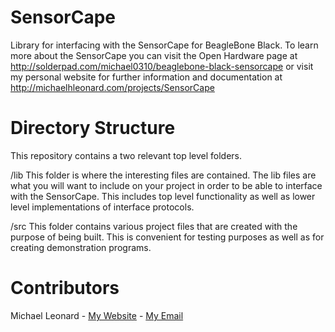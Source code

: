 SensorCape
==========

Library for interfacing with the SensorCape for BeagleBone Black. To learn more about the SensorCape you can visit the Open Hardware page at http://solderpad.com/michael0310/beaglebone-black-sensorcape or visit my personal website for further information and documentation at http://michaelhleonard.com/projects/SensorCape

Directory Structure
===================

This repository contains a two relevant top level folders.

/lib
	This folder is where the interesting files are contained. The lib files are what you will want to include on your project in order to be able to interface with the SensorCape. This includes top level functionality as well as lower level implementations of interface protocols.

/src
	This folder contains various project files that are created with the purpose of being built. This is convenient for testing purposes as well as for creating demonstration programs.

Contributors
============
Michael Leonard - [My Website](http://michaelhleonard.com/) - [My Email](mailto:maybeillrememberit@gmail.com)
